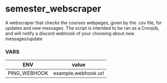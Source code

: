 # semester_webscraper
A webscraper that checks the courses webpages, given by the .csv file, for updates and new messages.
The script is intended to be ran as a Cronjob, and will notify a discord webhook of your choosing about new messages/update

### VARS
| ENV | value  | 
|---|---|
|  PING_WEBHOOK | example.webhook.url   |

